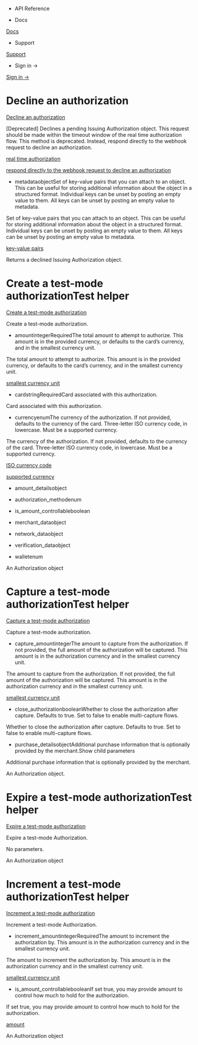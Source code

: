 - API Reference

- Docs

[Docs](/)

- Support

[Support](https://support.stripe.com)

- Sign in →

[Sign in →](https://dashboard.stripe.com/login)

# Decline an authorization

[Decline an authorization](/api/issuing/authorizations/decline)

[Deprecated] Declines a pending Issuing Authorization object. This request should be made within the timeout window of the real time authorization flow. This method is deprecated. Instead, respond directly to the webhook request to decline an authorization.

[real time authorization](/issuing/controls/real-time-authorizations)

[respond directly to the webhook request to decline an authorization](/issuing/controls/real-time-authorizations#authorization-handling)

- metadataobjectSet of key-value pairs that you can attach to an object. This can be useful for storing additional information about the object in a structured format. Individual keys can be unset by posting an empty value to them. All keys can be unset by posting an empty value to metadata.

Set of key-value pairs that you can attach to an object. This can be useful for storing additional information about the object in a structured format. Individual keys can be unset by posting an empty value to them. All keys can be unset by posting an empty value to metadata.

[key-value pairs](/api/metadata)

Returns a declined Issuing Authorization object.

# Create a test-mode authorizationTest helper

[Create a test-mode authorization](/api/issuing/authorizations/test_mode_create)

Create a test-mode authorization.

- amountintegerRequiredThe total amount to attempt to authorize. This amount is in the provided currency, or defaults to the card’s currency, and in the smallest currency unit.

The total amount to attempt to authorize. This amount is in the provided currency, or defaults to the card’s currency, and in the smallest currency unit.

[smallest currency unit](/currencies#zero-decimal)

- cardstringRequiredCard associated with this authorization.

Card associated with this authorization.

- currencyenumThe currency of the authorization. If not provided, defaults to the currency of the card. Three-letter ISO currency code, in lowercase. Must be a supported currency.

The currency of the authorization. If not provided, defaults to the currency of the card. Three-letter ISO currency code, in lowercase. Must be a supported currency.

[ISO currency code](https://www.iso.org/iso-4217-currency-codes.html)

[supported currency](https://stripe.com/docs/currencies)

- amount_detailsobject

- authorization_methodenum

- is_amount_controllableboolean

- merchant_dataobject

- network_dataobject

- verification_dataobject

- walletenum

An Authorization object

# Capture a test-mode authorizationTest helper

[Capture a test-mode authorization](/api/issuing/authorizations/test_mode_capture)

Capture a test-mode authorization.

- capture_amountintegerThe amount to capture from the authorization. If not provided, the full amount of the authorization will be captured. This amount is in the authorization currency and in the smallest currency unit.

The amount to capture from the authorization. If not provided, the full amount of the authorization will be captured. This amount is in the authorization currency and in the smallest currency unit.

[smallest currency unit](/currencies#zero-decimal)

- close_authorizationbooleanWhether to close the authorization after capture. Defaults to true. Set to false to enable multi-capture flows.

Whether to close the authorization after capture. Defaults to true. Set to false to enable multi-capture flows.

- purchase_detailsobjectAdditional purchase information that is optionally provided by the merchant.Show child parameters

Additional purchase information that is optionally provided by the merchant.

An Authorization object.

# Expire a test-mode authorizationTest helper

[Expire a test-mode authorization](/api/issuing/authorizations/test_mode_expire)

Expire a test-mode Authorization.

No parameters.

An Authorization object

# Increment a test-mode authorizationTest helper

[Increment a test-mode authorization](/api/issuing/authorizations/test_mode_increment)

Increment a test-mode Authorization.

- increment_amountintegerRequiredThe amount to increment the authorization by. This amount is in the authorization currency and in the smallest currency unit.

The amount to increment the authorization by. This amount is in the authorization currency and in the smallest currency unit.

[smallest currency unit](/currencies#zero-decimal)

- is_amount_controllablebooleanIf set true, you may provide amount to control how much to hold for the authorization.

If set true, you may provide amount to control how much to hold for the authorization.

[amount](/api/issuing/authorizations/approve#approve_issuing_authorization-amount)

An Authorization object
